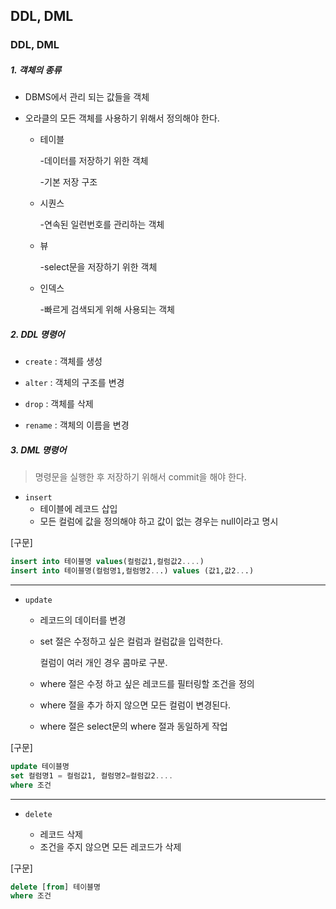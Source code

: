 ##  DDL, DML



### DDL, DML

##### 1. 객체의 종류

* DBMS에서 관리 되는 값들을 객체

* 오라클의 모든 객체를 사용하기 위해서 정의해야 한다.

  

  * 테이블

    -데이터를 저장하기 위한 객체

    -기본 저장 구조

  * 시퀀스

    -연속된 일련번호를 관리하는 객체		

  * 뷰

    -select문을 저장하기 위한 객체

  * 인덱스

    -빠르게 검색되게 위해 사용되는 객체



##### 2. DDL 명령어

* `create` : 객체를 생성

* `alter` : 객체의 구조를 변경

* `drop` : 객체를 삭제

* `rename` : 객체의 이름을 변경

  

##### 3. DML 명령어

> 명령문을 실행한 후 저장하기 위해서 commit을 해야 한다.



* `insert` 
  * 테이블에 레코드 삽입
  * 모든 컬럼에 값을 정의해야 하고 값이 없는 경우는 null이라고 명시



[구문]

```sql
insert into 테이블명 values(컬럼값1,컬럼값2....)
insert into 테이블명(컬럼명1,컬럼명2...) values (값1,값2...)
```

----------



* `update` 

  * 레코드의 데이터를 변경

  * set 절은 수정하고 싶은 컬럼과 컬럼값을 입력한다.

    컬럼이 여러 개인 경우 콤마로 구분.

  * where 절은 수정 하고 싶은 레코드를 필터링할 조건을 정의

  * where 절을 추가 하지 않으면 모든 컬럼이 변경된다.

  * where 절은 select문의 where 절과 동일하게 작업



[구문]

```sql
update 테이블명
set 컬럼명1 = 컬럼값1, 컬럼명2=컬럼값2....
where 조건
```

-----------------------------



* `delete` 

  * 레코드 삭제
  * 조건을 주지 않으면 모든 레코드가 삭제

  

[구문]

```sql
delete [from] 테이블명
where 조건
```

